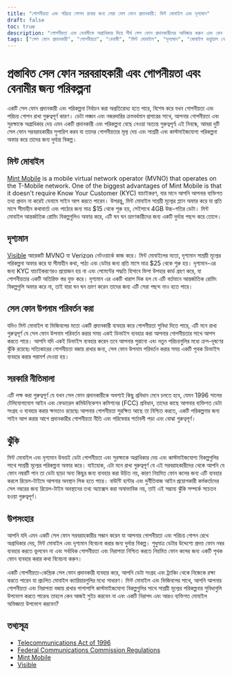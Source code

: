 ```yaml
---
title: "গোপনীয়তা এবং পরিচয় গোপন রাখার জন্য সেরা সেল ফোন প্রদানকারী: মিন্ট মোবাইল এবং দৃশ্যমান"
draft: false
toc: true
description: "গোপনীয়তা এবং বেনামীকে অগ্রাধিকার দিয়ে শীর্ষ সেল ফোন প্রদানকারীদের আবিষ্কার করুন এবং কেন মিন্ট মোবাইল এবং দৃশ্যমান দুর্দান্ত বিকল্পগুলি শিখুন"
tags: ["সেল ফোন প্রদানকারী", "গোপনীয়তা", "বেনামী", "মিন্ট মোবাইল", "দৃশ্যমান", "মোবাইল ভার্চুয়াল নেটওয়ার্ক অপারেটর", "কেওয়াইসি যাচাইকরণ", "উপহার কার্ড", "সাশ্রয়ী মূল্যের পরিকল্পনা", "কাস্টমাইজযোগ্য পরিকল্পনা", "আন্তর্জাতিক রোমিং", "সেল ফোন উপনাম স্যুইচিং", "সরকারি নীতিমালা", "1996 সালের টেলিযোগাযোগ আইন", "এফসিসি প্রবিধান", "ডেটা গোপনীয়তা", "তথ্য নিরাপত্তা", "মোবাইল প্ল্যান", "মোবাইল ক্যারিয়ার", "পৌৈপূাৌপূাৈূহ"]
---
```


# প্রস্তাবিত সেল ফোন সরবরাহকারী এবং গোপনীয়তা এবং বেনামীর জন্য পরিকল্পনা

একটি সেল ফোন প্রদানকারী এবং পরিকল্পনা নির্বাচন করা অপ্রতিরোধ্য হতে পারে, বিশেষ করে যখন গোপনীয়তা এবং পরিচয় গোপন রাখা গুরুত্বপূর্ণ কারণ। ডেটা লঙ্ঘন এবং নজরদারির ক্রমবর্ধমান প্রসারের সাথে, আপনার গোপনীয়তা এবং সুরক্ষাকে অগ্রাধিকার দেয় এমন একটি প্রদানকারী এবং পরিকল্পনা বেছে নেওয়া অত্যন্ত গুরুত্বপূর্ণ৷ এই নিবন্ধে, আমরা দুটি সেল ফোন সরবরাহকারীর সুপারিশ করব যা তাদের গোপনীয়তার মূল্য দেয় এবং সাশ্রয়ী এবং কাস্টমাইজযোগ্য পরিকল্পনা অফার করে তাদের জন্য দুর্দান্ত বিকল্প।

## মিন্ট মোবাইল

[Mint Mobile](https://www.mintmobile.com/) is a mobile virtual network operator (MVNO) that operates on the T-Mobile network. One of the biggest advantages of Mint Mobile is that it doesn't require Know Your Customer (KYC) যাচাইকরণ, যার মানে আপনি আপনার ব্যক্তিগত তথ্য প্রদান না করেই বেনামে সাইন আপ করতে পারেন। উপরন্তু, মিন্ট মোবাইল সাশ্রয়ী মূল্যের প্ল্যান অফার করে যা প্রতি মাসে সীমাহীন কথাবার্তা এবং পাঠ্যের জন্য মাত্র $15 থেকে শুরু হয়, সেইসাথে 4GB উচ্চ-গতির ডেটা। মিন্ট মোবাইল আন্তর্জাতিক রোমিং বিকল্পগুলিও অফার করে, এটি ঘন ঘন ভ্রমণকারীদের জন্য একটি দুর্দান্ত পছন্দ করে তোলে।

## দৃশ্যমান

[Visible](https://www.visible.com/) আরেকটি MVNO যা Verizon নেটওয়ার্কে কাজ করে। মিন্ট মোবাইলের মতো, দৃশ্যমান সাশ্রয়ী মূল্যের পরিকল্পনা অফার করে যা সীমাহীন কথা, পাঠ্য এবং ডেটার জন্য প্রতি মাসে মাত্র $25 থেকে শুরু হয়। দৃশ্যমান-এর জন্য KYC যাচাইকরণেরও প্রয়োজন হয় না এবং পেমেন্টের পদ্ধতি হিসাবে ভিসা উপহার কার্ড গ্রহণ করে, যা গোপনীয়তার একটি অতিরিক্ত স্তর যুক্ত করে। দৃশ্যমান এর একটি খারাপ দিক হল যে এটি বর্তমানে আন্তর্জাতিক রোমিং বিকল্পগুলি অফার করে না, তাই যারা ঘন ঘন ভ্রমণ করেন তাদের জন্য এটি সেরা পছন্দ নাও হতে পারে।

## সেল ফোন উপনাম পরিবর্তন করা

যদিও মিন্ট মোবাইল বা ভিজিবলের মতো একটি প্রদানকারী ব্যবহার করে গোপনীয়তা সুবিধা দিতে পারে, এটি মনে রাখা গুরুত্বপূর্ণ যে সেল ফোন উপনাম পরিবর্তন করার সময় একই ডিভাইস ব্যবহার করা আপনার গোপনীয়তার সাথে আপস করতে পারে। আপনি যদি একই ডিভাইস ব্যবহার করেন তবে আপনার পুরানো এবং নতুন পরিচয়গুলির মধ্যে ক্রস-দূষণের ঝুঁকি রয়েছে৷ সত্যিকারের গোপনীয়তা বজায় রাখার জন্য, সেল ফোন উপনাম পরিবর্তন করার সময় একটি পৃথক ডিভাইস ব্যবহার করার পরামর্শ দেওয়া হয়।

## সরকারি নীতিমালা

এটি লক্ষ করা গুরুত্বপূর্ণ যে যখন সেল ফোন প্রদানকারীকে অবশ্যই কিছু প্রবিধান মেনে চলতে হবে, যেমন 1996 সালের টেলিযোগাযোগ আইন এবং ফেডারেল কমিউনিকেশন কমিশনের (FCC) প্রবিধান, তাদের কাছে আপনার ব্যক্তিগত ডেটা সংগ্রহ ও ব্যবহার করার ক্ষমতাও রয়েছে৷ আপনার গোপনীয়তা সুরক্ষিত আছে তা নিশ্চিত করতে, একটি পরিকল্পনার জন্য সাইন আপ করার আগে প্রদানকারীর গোপনীয়তা নীতি এবং পরিষেবার শর্তাবলী পড়া এবং বোঝা গুরুত্বপূর্ণ।

## ঝুঁকি

মিন্ট মোবাইল এবং দৃশ্যমান উভয়ই ডেটা গোপনীয়তা এবং সুরক্ষাকে অগ্রাধিকার দেয় এবং কাস্টমাইজযোগ্য বিকল্পগুলির সাথে সাশ্রয়ী মূল্যের পরিকল্পনা অফার করে। যাইহোক, এটা মনে রাখা গুরুত্বপূর্ণ যে এই সরবরাহকারীদের থেকে আপনি যে ফোন নম্বরটি পান তা ডেটা ছাড়া অন্য কিছুর জন্য ব্যবহার করা উচিত নয়, কারণ নিয়মিত ফোন কলের জন্য এটি ব্যবহার করলে রিয়েল-টাইমে আপনার অবস্থান লিক হতে পারে। বাউন্টি হান্টার এবং দুর্নীতিবাজ আইন প্রয়োগকারী কর্মকর্তাদের সেল নম্বরের জন্য রিয়েল-টাইম অবস্থানের তথ্য অ্যাক্সেস করা অস্বাভাবিক নয়, তাই এই সম্ভাব্য ঝুঁকি সম্পর্কে সচেতন হওয়া গুরুত্বপূর্ণ।

## উপসংহার

আপনি যদি এমন একটি সেল ফোন সরবরাহকারীর সন্ধান করেন যা আপনার গোপনীয়তা এবং পরিচয় গোপন রেখে অগ্রাধিকার দেয়, মিন্ট মোবাইল এবং দৃশ্যমান বিবেচনা করার জন্য দুর্দান্ত বিকল্প। শুধুমাত্র ডেটার উদ্দেশ্যে প্রদত্ত ফোন নম্বর ব্যবহার করতে ভুলবেন না এবং সর্বাধিক গোপনীয়তা এবং নিরাপত্তা নিশ্চিত করতে নিয়মিত ফোন কলের জন্য একটি পৃথক ফোন ব্যবহার করার কথা বিবেচনা করুন।

একটি গোপনীয়তা-কেন্দ্রিক সেল ফোন প্রদানকারী ব্যবহার করে, আপনি ডেটা সংগ্রহ এবং ট্র্যাকিং থেকে নিজেকে রক্ষা করতে পারেন যা প্রচলিত মোবাইল ক্যারিয়ারগুলির মধ্যে সাধারণ। মিন্ট মোবাইল এবং ভিজিবলের সাথে, আপনি আপনার গোপনীয়তা এবং নিরাপত্তা বজায় রাখার পাশাপাশি কাস্টমাইজযোগ্য বিকল্পগুলির সাথে সাশ্রয়ী মূল্যের পরিকল্পনার সুবিধাগুলি উপভোগ করতে পারেন৷ তাহলে কেন আজই সুইচ করবেন না এবং একটি নিরাপদ এবং আরও ব্যক্তিগত মোবাইল অভিজ্ঞতা উপভোগ করবেন?

## তথ্যসূত্র

- [Telecommunications Act of 1996](https://www.congress.gov/104/plaws/publ104/PLAW-104publ104.pdf)
- [Federal Communications Commission Regulations](https://www.fcc.gov/general/telecommunications-act-1996)
- [Mint Mobile](https://www.mintmobile.com/)
- [Visible](https://www.visible.com/)